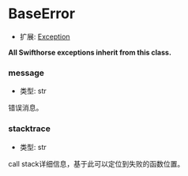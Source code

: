
# BaseError

- 扩展: [Exception](https://docs.python.org/3/library/exceptions.html#Exception "Python Built-in Exception")

**All Swifthorse exceptions inherit from this class.**

### message
- 类型: str

错误消息。


### stacktrace
- 类型: str

call stack详细信息，基于此可以定位到失败的函数位置。